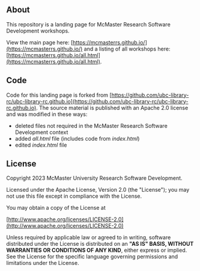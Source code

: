 ## About

This repository is a landing page for McMaster Research Software Development workshops.  

View the main page here: [https://mcmasterrs.github.io/](https://mcmasterrs.github.io/) and a listing of all workshops here: [https://mcmasterrs.github.io/all.html](https://mcmasterrs.github.io/all.html).  

## Code

Code for this landing page is forked from [https://github.com/ubc-library-rc/ubc-library-rc.github.io](https://github.com/ubc-library-rc/ubc-library-rc.github.io). The source material is published with an Apache 2.0 license and was modified in these ways:  

- deleted files not required in the McMaster Research Software Development context
- added *all.html* file (includes code from *index.html*) 
- edited *index.html* file

## License

Copyright 2023 McMaster University Research Software Development.  

Licensed under the Apache License, Version 2.0 (the "License"); you may not use this file except in compliance with the License.  

You may obtain a copy of the License at  

[http://www.apache.org/licenses/LICENSE-2.0](http://www.apache.org/licenses/LICENSE-2.0)

Unless required by applicable law or agreed to in writing, software distributed under the License is distributed on an **"AS IS" BASIS, WITHOUT WARRANTIES OR CONDITIONS OF ANY KIND**, either express or implied. See the License for the specific language governing permissions and limitations under the License.  
